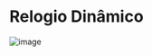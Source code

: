 # Relogio Dinâmico

![image](https://user-images.githubusercontent.com/63453751/197347853-85ef757b-0446-4fd6-88af-49787b7d4431.png)
